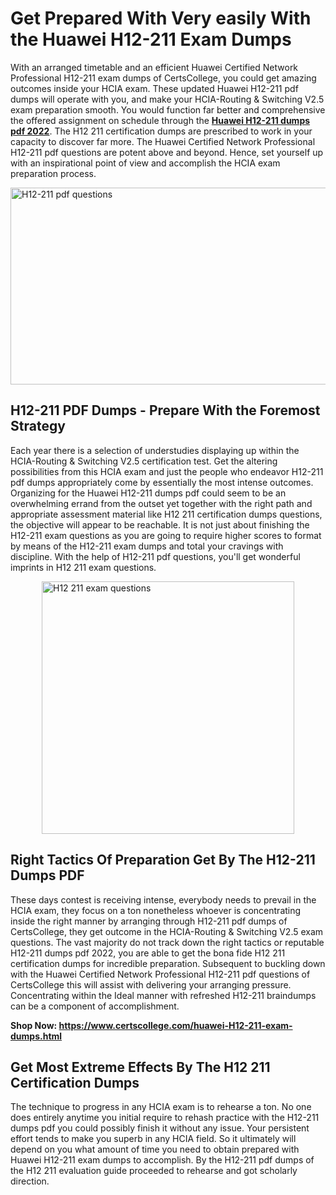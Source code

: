 <h1><strong>Get Prepared With Very easily With the Huawei H12-211 Exam Dumps&nbsp;</strong></h1>
<p><span style="font-weight: 400;">With an arranged timetable and an efficient Huawei Certified Network Professional H12-211 exam dumps of CertsCollege, you could get amazing outcomes inside your HCIA exam. These updated Huawei H12-211 pdf dumps will operate with you, and make your HCIA-Routing & Switching V2.5 exam preparation smooth. You would function far better and comprehensive the offered assignment on schedule through the <strong><a href="https://www.certscollege.com/huawei-H12-211-exam-dumps.html">Huawei H12-211 dumps pdf 2022</a></strong>. The H12 211 certification dumps are prescribed to work in your capacity to discover far more. The Huawei Certified Network Professional H12-211 pdf questions are potent above and beyond. Hence, set yourself up with an inspirational point of view and accomplish the HCIA exam preparation process.&nbsp;</span></p>
<p><span style="font-weight: 400;"><img style="display: block; margin-left: auto; margin-right: auto;" src="https://i.ibb.co/CPDK3ps/Yellow-and-Blue-Initiative-Blog-Banner.png" alt="H12-211 pdf questions" width="559" height="315" /></span></p>
<h2><strong>H12-211 PDF Dumps - Prepare With the Foremost Strategy</strong></h2>
<p><span style="font-weight: 400;">Each year there is a selection of understudies displaying up within the HCIA-Routing & Switching V2.5 certification test. Get the altering possibilities from this HCIA exam and just the people who endeavor H12-211 pdf dumps appropriately come by essentially the most intense outcomes. Organizing for the Huawei H12-211 dumps pdf could seem to be an overwhelming errand from the outset yet together with the right path and appropriate assessment material like H12 211 certification dumps questions, the objective will appear to be reachable. It is not just about finishing the H12-211 exam questions as you are going to require higher scores to format by means of the H12-211 exam dumps and total your cravings with discipline. With the help of H12-211 pdf questions, you'll get wonderful imprints in H12 211 exam questions.</span></p>
<p><span style="font-weight: 400;"><a href="https://tinyurl.com/y73ukjhw"><img style="display: block; margin-left: auto; margin-right: auto;" src="https://i.ibb.co/9tMrhdY/Teacher-Appreciation-Invitation.png" alt="H12 211 exam questions " width="404" height="404" /></a></span></p>
<h2><strong>Right Tactics Of Preparation Get By The H12-211 Dumps PDF</strong></h2>
<p><span style="font-weight: 400;">These days contest is receiving intense, everybody needs to prevail in the HCIA exam, they focus on a ton nonetheless whoever is concentrating inside the right manner by arranging through H12-211 pdf dumps of CertsCollege, they get outcome in the HCIA-Routing & Switching V2.5 exam questions. The vast majority do not track down the right tactics or reputable H12-211 dumps pdf 2022, you are able to get the bona fide H12 211 certification dumps for incredible preparation. Subsequent to buckling down with the Huawei Certified Network Professional H12-211 pdf questions of CertsCollege this will assist with delivering your arranging pressure. Concentrating within the Ideal manner with refreshed H12-211 braindumps can be a component of accomplishment.</span></p>
<p><span style="font-weight: 400;"><strong>Shop Now: <a href="https://www.certscollege.com/huawei-H12-211-exam-dumps.html">https://www.certscollege.com/huawei-H12-211-exam-dumps.html</a></strong></span></p>
<h2><strong>Get Most Extreme Effects By The H12 211 Certification Dumps</strong></h2>
<p><span style="font-weight: 400;">The technique to progress in any HCIA exam is to rehearse a ton. No one does entirely anytime you initial require to rehash practice with the H12-211 dumps pdf you could possibly finish it without any issue. Your persistent effort tends to make you superb in any HCIA field. So it ultimately will depend on you what amount of time you need to obtain prepared with Huawei H12-211 exam dumps to accomplish. By the H12-211 pdf dumps of the H12 211 evaluation guide proceeded to rehearse and got scholarly direction.</span></p>
